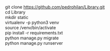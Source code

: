 git clone https://github.com/pedrohilan/Library.git </br>
cd Library </br>
mkdir static </br>
virtualenv -p python3 venv </br>
source /venv/bin/activate </br>
pip install -r requirements.txt </br>
python manage.py migrate </br>
python manage.py runserver </br>
